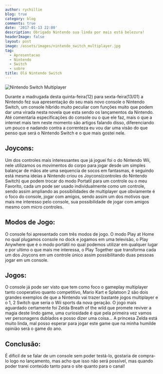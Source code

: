 ```yaml
---
author: rychillie
blog: true
category: blog
comments: true
date: '2017-01-13 22:00'
description: Obrigado Nintendo sua linda por mais está belezura!
headerImage: false
layout: post
image: /assets/images/nintendo_switch_multiplayer.jpg
tag:
  - Apresentacao
  - Nintendo
  - Switch
  - sobre
title: Olá Nintendo Switch
---
```

<img class="image" src="http://media.nintendo.com/nintendo/cocoon/switch-static-pages/switch/etRgxnAu0zRX4bmWnt9K628wG7YQUI6t/images/switch/family-fun/multiplayer.jpg" alt="Nintendo Switch Multiplayer">

Durante a madrugada desta quinta-feira(12) para sexta-feira(13/01) a Nintendo fez sua apresentação do seu mais novo console o Nintendo Switch, um console hibrido muito peculiar com funções muito que podem dar uma virada nesta novela que esta sendo os lançamentos da Nintendo. Até comentaria especificações do console ou o que ele faz, mais o que a internet mais tem neste momento são artigos falando disso, diferenciando um pouco e nadando contra a correnteza eu vou dar uma visão do que penso que será o Nintendo Switch e o que mais gostei nele.

## Joycons:

Um dos controles mais interessantes que já joguei foi o do Nintendo Wii, nele utilizamos os movimentos do corpo para jogar desde um simples balançar de mãos ate uma sequencia de socos em fantasmas, é seguindo está mesma ideias a Nintendo criou os Joycons(controles do Nintendo Switch) que podem trocar do modo Portatil para um controle ou o meu Favorito, cada um pode ser usado individualmente como um controle, sendo assim ampliando as possibilidades de multiplayer que obviamente é o foco do console, jogar com amigos, sendo assim um dos motivos que mais me interesso pelo console, sua possibilidade de jogar com amigos mesmo com micro controles.

## Modos de Jogo:

O console foi apresentado com três modos de jogo. O modo Play at Home no qual plugamos console no dock e jogamos em uma televisão, o Play Anywhere que é o modo portátil no qual podemos utilizar em qualquer lugar e por ultimo o que mais me interessa, o Play Together que transforma cada um dos Joycons em um controle único assim possibilitando duas pessoas jogar em um console.

## Jogos:

O console já pode ser visto que tem como foco o gameplay multiplayer tanto cooperativo quanto competitivo, Mario Kart e Splatoon 2 são dois grandes exemplos de que a Nintendo vai trazer bastante jogos multiplayer e o 1, 2 Switch que seria o Wii sports da nova geração. O jogo mais aguardado certamente foi Zelda Breath of the wild que promete reviver a magia deste lindo game, uma curiosidade é que pela primeira vez vamos ver personagens dublados e posso dizer uma coisa... A princesa Zelda está muito linda, mal posso esperar para jogar este game que na minha humilde opinião será o game do ano.

## Conclusão:
É dificil de se falar de um console sem poder testá-lo, gostaria de compra-lo logo no lançamento, mas acho que isso não será possível, mas quando poder trarei conteúdo tanto para o site quanto para o canal!
